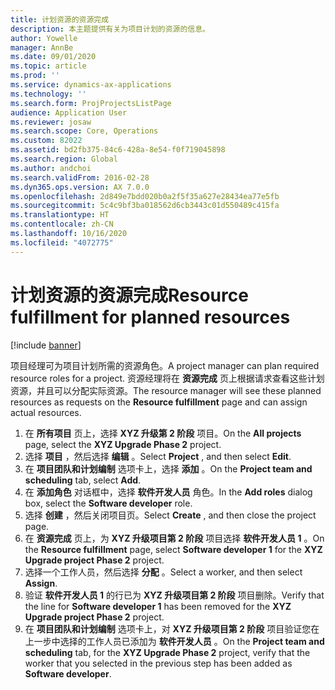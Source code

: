 ```yaml
---
title: 计划资源的资源完成
description: 本主题提供有关为项目计划的资源的信息。
author: Yowelle
manager: AnnBe
ms.date: 09/01/2020
ms.topic: article
ms.prod: ''
ms.service: dynamics-ax-applications
ms.technology: ''
ms.search.form: ProjProjectsListPage
audience: Application User
ms.reviewer: josaw
ms.search.scope: Core, Operations
ms.custom: 82022
ms.assetid: bd2fb375-84c6-428a-8e54-f0f719045898
ms.search.region: Global
ms.author: andchoi
ms.search.validFrom: 2016-02-28
ms.dyn365.ops.version: AX 7.0.0
ms.openlocfilehash: 2d849e7bdd020b0a2f5f35a627e28434ea77e5fb
ms.sourcegitcommit: 5c4c9bf3ba018562d6cb3443c01d550489c415fa
ms.translationtype: HT
ms.contentlocale: zh-CN
ms.lasthandoff: 10/16/2020
ms.locfileid: "4072775"
---
```

# <a name="resource-fulfillment-for-planned-resources"></a><span data-ttu-id="f39af-103">计划资源的资源完成</span><span class="sxs-lookup"><span data-stu-id="f39af-103">Resource fulfillment for planned resources</span></span>

[!include [banner](../includes/banner.md)]

<span data-ttu-id="f39af-104">项目经理可为项目计划所需的资源角色。</span><span class="sxs-lookup"><span data-stu-id="f39af-104">A project manager can plan required resource roles for a project.</span></span> <span data-ttu-id="f39af-105">资源经理将在 **资源完成** 页上根据请求查看这些计划资源，并且可以分配实际资源。</span><span class="sxs-lookup"><span data-stu-id="f39af-105">The resource manager will see these planned resources as requests on the **Resource fulfillment** page and can assign actual resources.</span></span>

1. <span data-ttu-id="f39af-106">在 **所有项目** 页上，选择 **XYZ 升级第 2 阶段** 项目。</span><span class="sxs-lookup"><span data-stu-id="f39af-106">On the **All projects** page, select the **XYZ Upgrade Phase 2** project.</span></span>
2. <span data-ttu-id="f39af-107">选择 **项目** ，然后选择 **编辑** 。</span><span class="sxs-lookup"><span data-stu-id="f39af-107">Select **Project** , and then select **Edit**.</span></span>
3. <span data-ttu-id="f39af-108">在 **项目团队和计划编制** 选项卡上，选择 **添加** 。</span><span class="sxs-lookup"><span data-stu-id="f39af-108">On the **Project team and scheduling** tab, select **Add**.</span></span>
4. <span data-ttu-id="f39af-109">在 **添加角色** 对话框中，选择 **软件开发人员** 角色。</span><span class="sxs-lookup"><span data-stu-id="f39af-109">In the **Add roles** dialog box, select the **Software developer** role.</span></span>
5. <span data-ttu-id="f39af-110">选择 **创建** ，然后关闭项目页。</span><span class="sxs-lookup"><span data-stu-id="f39af-110">Select **Create** , and then close the project page.</span></span>
6. <span data-ttu-id="f39af-111">在 **资源完成** 页上，为 **XYZ 升级项目第 2 阶段** 项目选择 **软件开发人员 1** 。</span><span class="sxs-lookup"><span data-stu-id="f39af-111">On the **Resource fulfillment** page, select **Software developer 1** for the **XYZ Upgrade project Phase 2** project.</span></span>
7. <span data-ttu-id="f39af-112">选择一个工作人员，然后选择 **分配** 。</span><span class="sxs-lookup"><span data-stu-id="f39af-112">Select a worker, and then select **Assign**.</span></span>
8. <span data-ttu-id="f39af-113">验证 **软件开发人员 1** 的行已为 **XYZ 升级项目第 2 阶段** 项目删除。</span><span class="sxs-lookup"><span data-stu-id="f39af-113">Verify that the line for **Software developer 1** has been removed for the **XYZ Upgrade project Phase 2** project.</span></span>
9. <span data-ttu-id="f39af-114">在 **项目团队和计划编制** 选项卡上，对 **XYZ 升级项目第 2 阶段** 项目验证您在上一步中选择的工作人员已添加为 **软件开发人员** 。</span><span class="sxs-lookup"><span data-stu-id="f39af-114">On the **Project team and scheduling** tab, for the **XYZ Upgrade Phase 2** project, verify that the worker that you selected in the previous step has been added as **Software developer**.</span></span>
